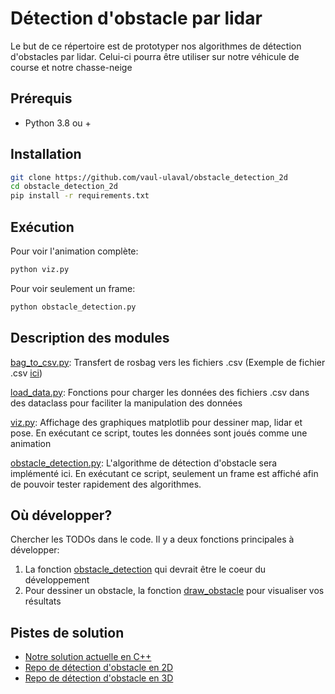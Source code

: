 # Détection d'obstacle par lidar

Le but de ce répertoire est de prototyper nos algorithmes de détection d'obstacles par lidar. Celui-ci pourra être utiliser sur notre véhicule de course et notre chasse-neige

## Prérequis

- Python 3.8 ou +

## Installation

```bash
git clone https://github.com/vaul-ulaval/obstacle_detection_2d
cd obstacle_detection_2d
pip install -r requirements.txt
```

## Exécution

Pour voir l'animation complète:
```bash
python viz.py
```

Pour voir seulement un frame:
```bash
python obstacle_detection.py
```

## Description des modules

[bag_to_csv.py](./bag_to_csv.py): Transfert de rosbag vers les fichiers .csv (Exemple de fichier .csv [ici](./blitz_obstacle_detection_extracted/))

[load_data.py](./load_data.py): Fonctions pour charger les données des fichiers .csv dans des dataclass pour faciliter la manipulation des données

[viz.py](./viz.py): Affichage des graphiques matplotlib pour dessiner map, lidar et pose. En exécutant ce script, toutes les données sont joués comme une animation

[obstacle_detection.py](./obstacle_detection.py): L'algorithme de détection d'obstacle sera implémenté ici. En exécutant ce script, seulement un frame est affiché afin de pouvoir tester rapidement des algorithmes.

## Où développer?

Chercher les TODOs dans le code. Il y a deux fonctions principales à développer:
1. La fonction [obstacle_detection](./obstacle_detection.py#L8) qui devrait être le coeur du développement
2. Pour dessiner un obstacle, la fonction [draw_obstacle](viz.py#L83) pour visualiser vos résultats

## Pistes de solution

- [Notre solution actuelle en C++](https://github.com/vaul-ulaval/obstacles_detection/blob/main/src/obstacles_detection_lidar.cpp)
- [Repo de détection d'obstacle en 2D](https://github.com/viam-modules/obstacles-2d-lidar)
- [Repo de détection d'obstacle en 3D](https://github.com/knaaga/lidar-obstacle-detection)
